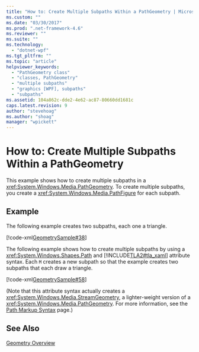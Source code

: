 ```yaml
---
title: "How to: Create Multiple Subpaths Within a PathGeometry | Microsoft Docs"
ms.custom: ""
ms.date: "03/30/2017"
ms.prod: ".net-framework-4.6"
ms.reviewer: ""
ms.suite: ""
ms.technology: 
  - "dotnet-wpf"
ms.tgt_pltfrm: ""
ms.topic: "article"
helpviewer_keywords: 
  - "PathGeometry class"
  - "classes, PathGeometry"
  - "multiple subpaths"
  - "graphics [WPF], subpaths"
  - "subpaths"
ms.assetid: 104a862c-dde2-4e62-ac87-80660dd1681c
caps.latest.revision: 9
author: "stevehoag"
ms.author: "shoag"
manager: "wpickett"
---
```

# How to: Create Multiple Subpaths Within a PathGeometry
This example shows how to create multiple subpaths in a <xref:System.Windows.Media.PathGeometry>. To create multiple subpaths, you create a <xref:System.Windows.Media.PathFigure> for each subpath.  
  
## Example  
 The following example creates two subpaths, each one a triangle.  
  
 [!code-xml[GeometrySample#38](../../../../samples/snippets/csharp/VS_Snippets_Wpf/GeometrySample/CS/pathgeometryexample.xaml#38)]  
  
 The following example shows how to create multiple subpaths by using a <xref:System.Windows.Shapes.Path> and [!INCLUDE[TLA2#tla_xaml](../../../../includes/tla2sharptla-xaml-md.md)] attribute syntax. Each `M` creates a new subpath so that the example creates two subpaths that each draw a triangle.  
  
 [!code-xml[GeometrySample#58](../../../../samples/snippets/csharp/VS_Snippets_Wpf/GeometrySample/CS/geometryattributesyntaxexample.xaml#58)]  
  
 (Note that this attribute syntax actually creates a <xref:System.Windows.Media.StreamGeometry>, a lighter-weight version of a <xref:System.Windows.Media.PathGeometry>. For more information, see the [Path Markup Syntax](../../../../docs/framework/wpf/graphics-multimedia/path-markup-syntax.md) page.)  
  
## See Also  
 [Geometry Overview](../../../../docs/framework/wpf/graphics-multimedia/geometry-overview.md)